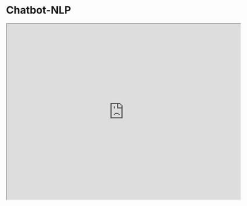 # Chatbot-NLP


<iframe src="https://drive.google.com/file/d/1Rvg09x3yCwVvwQ_B5ZVQ0rtQPcsUT3mG/preview" width="640" height="480" allow="autoplay"></iframe>

